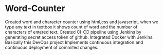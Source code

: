 # Word-Counter
Created word and character counter using html,css and javascript.
when we type any text in textbox it shows count of word and the number of characters of entered text.
Created CI-CD pipeline using Jenkins by generating secret access token of github. 
Integrated Docker with Jenkins.
Basically this DevOps project Implements continuous integration and continuous deployment of commited changes.
